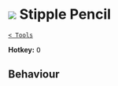 # ![](https://raw.githubusercontent.com/jbunke/stipple-effect/master/res/icons/stipple_pencil.png) Stipple Pencil

[`< Tools`](./tools.md)

**Hotkey:** <kbd>O</kbd>

## Behaviour

<!-- TODO -->
